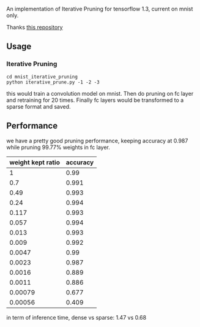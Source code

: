 An implementation of Iterative Pruning for tensorflow 1.3, current on mnist only.

Thanks [this repository](https://github.com/garion9013/impl-pruning-TF)

## Usage
### Iterative Pruning
```
cd mnist_iterative_pruning
python iterative_prune.py -1 -2 -3
```
this would train a convolution model on mnist. Then do pruning on fc layer and retraining for 20 times. Finally fc layers would be transformed to a sparse format and saved.

## Performance

we have a pretty good pruning performance, keeping accuracy at 0.987 while pruning 99.77% weights in fc layer.

|weight kept ratio|accuracy|
|-----------------|--------|
|1                |0.99    |
|0.7              |0.991   |
|0.49             |0.993   |
|0.24             |0.994   |
|0.117            |0.993   |
|0.057            |0.994   |
|0.013            |0.993   |
|0.009            |0.992   |
|0.0047           |0.99    |
|0.0023           |0.987   |
|0.0016           |0.889   |
|0.0011           |0.886   |
|0.00079          |0.677   |
|0.00056          |0.409   |

in term of inference time, dense vs sparse: 1.47 vs 0.68